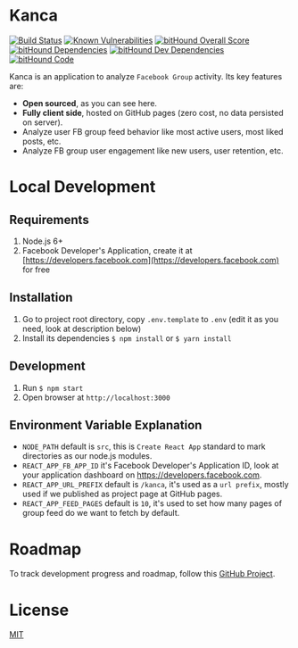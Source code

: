 # Kanca

[![Build Status](https://travis-ci.org/hellowin/kanca.svg?branch=master)](https://travis-ci.org/hellowin/kanca)
[![Known Vulnerabilities](https://snyk.io/test/github/hellowin/kanca/badge.svg)](https://snyk.io/test/github/hellowin/kanca)
[![bitHound Overall Score](https://www.bithound.io/github/hellowin/kanca/badges/score.svg)](https://www.bithound.io/github/hellowin/kanca)
[![bitHound Dependencies](https://www.bithound.io/github/hellowin/kanca/badges/dependencies.svg)](https://www.bithound.io/github/hellowin/kanca/master/dependencies/npm)
[![bitHound Dev Dependencies](https://www.bithound.io/github/hellowin/kanca/badges/devDependencies.svg)](https://www.bithound.io/github/hellowin/kanca/master/dependencies/npm)
[![bitHound Code](https://www.bithound.io/github/hellowin/kanca/badges/code.svg)](https://www.bithound.io/github/hellowin/kanca)

Kanca is an application to analyze `Facebook Group` activity. Its key features are:

- **Open sourced**, as you can see here.
- **Fully client side**, hosted on GitHub pages (zero cost, no data persisted on server).
- Analyze user FB group feed behavior like most active users, most liked posts, etc.
- Analyze FB group user engagement like new users, user retention, etc.

# Local Development

## Requirements

1. Node.js 6+
2. Facebook Developer's Application, create it at [https://developers.facebook.com](https://developers.facebook.com) for free

## Installation

1. Go to project root directory, copy `.env.template` to `.env` (edit it as you need, look at description below)
2. Install its dependencies `$ npm install` or `$ yarn install`

## Development

1. Run `$ npm start`
2. Open browser at `http://localhost:3000`

## Environment Variable Explanation

- `NODE_PATH` default is `src`, this is `Create React App` standard to mark directories as our node.js modules.
- `REACT_APP_FB_APP_ID` it's Facebook Developer's Application ID, look at your application dashboard on https://developers.facebook.com.
- `REACT_APP_URL_PREFIX` default is `/kanca`, it's used as a `url prefix`, mostly used if we published as project page at GitHub pages.
- `REACT_APP_FEED_PAGES` default is `10`, it's used to set how many pages of group feed do we want to fetch by default.

# Roadmap

To track development progress and roadmap, follow this [GitHub Project](https://github.com/hellowin/kanca/projects).

# License

[MIT](https://github.com/hellowin/kanca/blob/master/LICENSE)